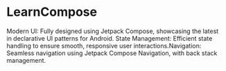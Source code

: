 # LearnCompose
Modern UI: Fully designed using Jetpack Compose, showcasing the latest in declarative UI patterns for Android.  State Management: Efficient state handling to ensure smooth, responsive user interactions.Navigation: Seamless navigation using Jetpack Compose Navigation, with back stack management.
